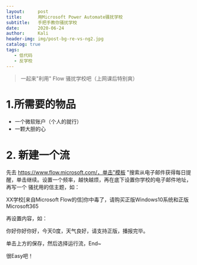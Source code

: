 ```yaml
---
layout:     post
title:      用Microsoft Power Automate骚扰学校
subtitle:   手把手教你骚扰学校
date:       2020-06-24
author:     Kali
header-img: img/post-bg-re-vs-ng2.jpg
catalog: true
tags:
   - 低代码
   - 反学校
---
```


>一起来"利用" Flow 骚扰学校吧（上网课后特别爽）


# 1.所需要的物品

* 一个微软账户（个人的就行）
* 一颗大胆的心

# 2. 新建一个流

先去 https://www.flow.microsoft.com/，单击"模板 "搜索从电子邮件获得每日提醒，单击继续。设置一个频率，越快越烦，再在底下设置你学校的电子邮件地址，再写一个
骚扰用的信主题，如：

XX学校[来自Microsoft Flow的信]你中毒了，请购买正版Windows10系统和正版Microsoft365

再设置内容，如：

你好你好你好，今天0度，天气良好，请支持正版，播报完毕。

单击上方的保存，然后选择运行流，End~

很Easy吧！




